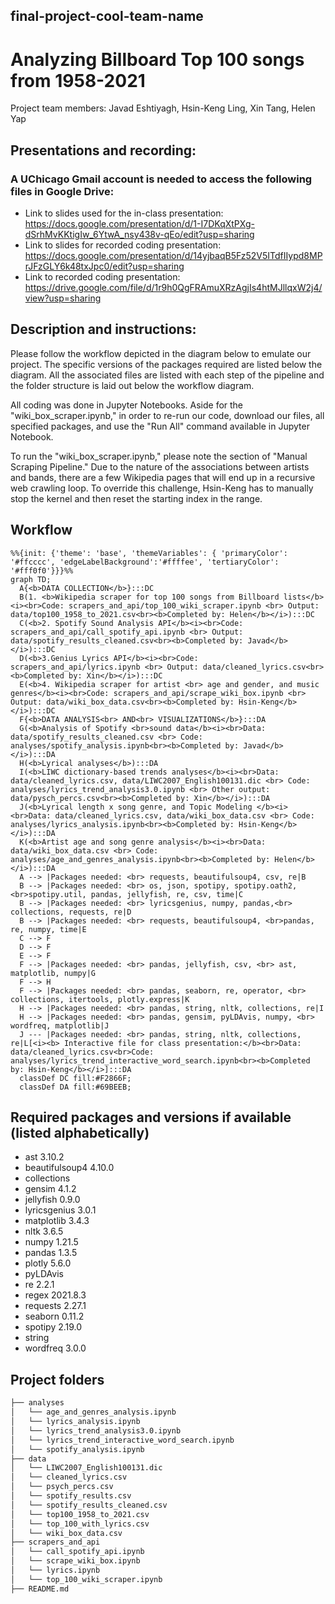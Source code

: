 ## final-project-cool-team-name

#  Analyzing Billboard Top 100 songs from 1958-2021 

Project team members: Javad Eshtiyagh, Hsin-Keng Ling, Xin Tang, Helen Yap

## Presentations and recording:
### A UChicago Gmail account is needed to access the following files in Google Drive:
* Link to slides used for the in-class presentation: https://docs.google.com/presentation/d/1-I7DKqXtPXg-dSrhMvKKtigIw_6YtwA_nsy438v-qEo/edit?usp=sharing
* Link to slides for recorded coding presentation: https://docs.google.com/presentation/d/14yjbaqB5Fz52V5ITdfIIypd8MPrJFzGLY6k48txJpc0/edit?usp=sharing
* Link to recorded coding presentation: https://drive.google.com/file/d/1r9h0QgFRAmuXRzAgjIs4htMJllqxW2j4/view?usp=sharing


## Description and instructions:
Please follow the workflow depicted in the diagram below to emulate our project. The specific versions of the packages required are listed below the diagram. All the associated files are listed with each step of the pipeline and the folder structure is laid out below the workflow diagram. 

All coding was done in Jupyter Notebooks. Aside for the "wiki_box_scraper.ipynb," in order to re-run our code, download our files, all specified packages, and use the "Run All" command available in Jupyter Notebook. 

To run the "wiki_box_scraper.ipynb," please note the section of "Manual Scraping Pipeline." Due to the nature of the associations between artists and bands, there are a few Wikipedia pages that will end up in a recursive web crawling loop. To override this challenge, Hsin-Keng has to manually stop the kernel and then reset the starting index in the range.


## Workflow

```mermaid
%%{init: {'theme': 'base', 'themeVariables': { 'primaryColor': '#ffcccc', 'edgeLabelBackground':'#ffffee', 'tertiaryColor': '#fff0f0'}}}%%
graph TD;
  A{<b>DATA COLLECTION</b>}:::DC
  B(1. <b>Wikipedia scraper for top 100 songs from Billboard lists</b> <i><br>Code: scrapers_and_api/top_100_wiki_scraper.ipynb <br> Output: data/top100_1958_to_2021.csv<br><b>Completed by: Helen</b></i>):::DC
  C(<b>2. Spotify Sound Analysis API</b><i><br>Code: scrapers_and_api/call_spotify_api.ipynb <br> Output: data/spotify_results_cleaned.csv<br><b>Completed by: Javad</b></i>):::DC
  D(<b>3.Genius Lyrics API</b><i><br>Code: scrapers_and_api/lyrics.ipynb <br> Output: data/cleaned_lyrics.csv<br><b>Completed by: Xin</b></i>):::DC
  E(<b>4. Wikipedia scraper for artist <br> age and gender, and music genres</b><i><br>Code: scrapers_and_api/scrape_wiki_box.ipynb <br> Output: data/wiki_box_data.csv<br><b>Completed by: Hsin-Keng</b></i>):::DC
  F{<b>DATA ANALYSIS<br> AND<br> VISUALIZATIONS</b>}:::DA
  G(<b>Analysis of Spotify <br>sound data</b><i><br>Data: data/spotify_results_cleaned.csv <br> Code: analyses/spotify_analysis.ipynb<br><b>Completed by: Javad</b></i>):::DA
  H(<b>Lyrical analyses</b>):::DA
  I(<b>LIWC dictionary-based trends analyses</b><i><br>Data: data/cleaned_lyrics.csv, data/LIWC2007_English100131.dic <br> Code: analyses/lyrics_trend_analysis3.0.ipynb <br> Other output: data/pysch_percs.csv<br><b>Completed by: Xin</b></i>):::DA
  J(<b>Lyrical length x song genre, and Topic Modeling </b><i><br>Data: data/cleaned_lyrics.csv, data/wiki_box_data.csv <br> Code: analyses/lyrics_analysis.ipynb<br><b>Completed by: Hsin-Keng</b></i>):::DA
  K(<b>Artist age and song genre analysis</b><i><br>Data: data/wiki_box_data.csv <br> Code: analyses/age_and_genres_analysis.ipynb<br><b>Completed by: Helen</b></i>):::DA
  A --> |Packages needed: <br> requests, beautifulsoup4, csv, re|B 
  B --> |Packages needed: <br> os, json, spotipy, spotipy.oath2, <br>spotipy.util, pandas, jellyfish, re, csv, time|C
  B --> |Packages needed: <br> lyricsgenius, numpy, pandas,<br> collections, requests, re|D
  B --> |Packages needed: <br> requests, beautifulsoup4, <br>pandas, re, numpy, time|E
  C --> F
  D --> F
  E --> F
  F --> |Packages needed: <br> pandas, jellyfish, csv, <br> ast, matplotlib, numpy|G
  F --> H
  F --> |Packages needed: <br> pandas, seaborn, re, operator, <br> collections, itertools, plotly.express|K 
  H --> |Packages needed: <br> pandas, string, nltk, collections, re|I
  H --> |Packages needed: <br> pandas, gensim, pyLDAvis, numpy, <br> wordfreq, matplotlib|J
  J --- |Packages needed: <br> pandas, string, nltk, collections, re|L[<i><b> Interactive file for class presentation:</b><br>Data: data/cleaned_lyrics.csv<br>Code: analyses/lyrics_trend_interactive_word_search.ipynb<br><b>Completed by: Hsin-Keng</b></i>]:::DA
  classDef DC fill:#F2866F;
  classDef DA fill:#69BEEB;
```
## Required packages and versions if available (listed alphabetically)
* ast 3.10.2
* beautifulsoup4 4.10.0 
* collections
* gensim 4.1.2
* jellyfish 0.9.0
* lyricsgenius 3.0.1
* matplotlib 3.4.3
* nltk 3.6.5
* numpy 1.21.5
* pandas 1.3.5
* plotly 5.6.0
* pyLDAvis
* re 2.2.1
* regex 2021.8.3
* requests 2.27.1
* seaborn 0.11.2
* spotipy 2.19.0
* string
* wordfreq 3.0.0


## Project folders
```bash
├── analyses
│   └── age_and_genres_analysis.ipynb
│   └── lyrics_analysis.ipynb
│   └── lyrics_trend_analysis3.0.ipynb
│   └── lyrics_trend_interactive_word_search.ipynb
│   └── spotify_analysis.ipynb
├── data
│   └── LIWC2007_English100131.dic
│   └── cleaned_lyrics.csv
│   └── psych_percs.csv
│   └── spotify_results.csv
│   └── spotify_results_cleaned.csv
│   └── top100_1958_to_2021.csv
│   └── top_100_with_lyrics.csv
│   └── wiki_box_data.csv
├── scrapers_and_api
│   └── call_spotify_api.ipynb
│   └── scrape_wiki_box.ipynb
│   └── lyrics.ipynb
│   └── top_100_wiki_scraper.ipynb
├── README.md

```
